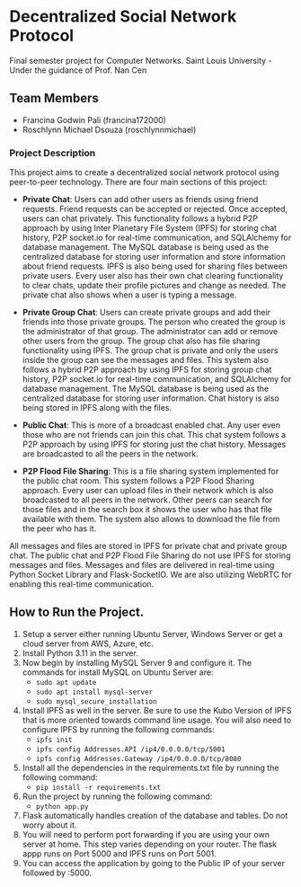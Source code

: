 # Decentralized Social Network Protocol
Final semester project for Computer Networks.
Saint Louis University - Under the guidance of Prof. Nan Cen

## Team Members
- Francina Godwin Pali (francina172000)
- Roschlynn Michael Dsouza (roschlynnmichael)

### Project Description
This project aims to create a decentralized social network protocol using peer-to-peer technology. There are four main sections of this project:
- **Private Chat**: Users can add other users as friends using friend requests. Friend requests can be accepted or rejected. Once accepted, users can chat privately. This functionality follows a hybrid P2P approach by using Inter Planetary File System (IPFS) for storing chat history, P2P socket.io for real-time communication, and SQLAlchemy for database management. The MySQL database is being used as the centralized database for storing user information and store information about friend requests. IPFS is also being used for sharing files between private users. Every user also has their own chat clearing functionality to clear chats, update their profile pictures and change as needed. The private chat also shows when a user is typing a message.

- **Private Group Chat**: Users can create private groups and add their friends into those private groups. The person who created the group is the administrator of that group. The administrator can add or remove other users from the group. The group chat also has file sharing functionality using IPFS. The group chat is private and only the users inside the group can see the messages and files. This system also follows a hybrid P2P approach by using IPFS for storing group chat history, P2P socket.io for real-time communication, and SQLAlchemy for database management. The MySQL database is being used as the centralized database for storing user information. Chat history is also being stored in IPFS along with the files.

- **Public Chat**: This is more of a broadcast enabled chat. Any user even those who are not friends can join this chat. This chat system follows a P2P approach by using IPFS for storing just the chat history. Messages are broadcasted to all the peers in the network.

- **P2P Flood File Sharing**: This is a file sharing system implemented for the public chat room. This system follows a P2P Flood Sharing approach. Every user can upload files in their network which is also broadcasted to all peers in the network. Other peers can search for those files and in the search box it shows the user who has that file available with them. The system also allows to download the file from the peer who has it. 

All messages and files are stored in IPFS for private chat and private group chat. The public chat and P2P Flood File Sharing do not use IPFS for storing messages and files. Messages and files are delivered in real-time using Python Socket Library and Flask-SocketIO. We are also utilizing WebRTC for enabling this real-time communication.

## How to Run the Project.
1. Setup a server either running Ubuntu Server, Windows Server or get a cloud server from AWS, Azure, etc.
2. Install Python 3.11 in the server.
3. Now begin by installing MySQL Server 9 and configure it. The commands for install MySQL on Ubuntu Server are:
    - `sudo apt update`
    - `sudo apt install mysql-server`
    - `sudo mysql_secure_installation`
4. Install IPFS as well in the server. Be sure to use the Kubo Version of IPFS that is more oriented towards command line usage. You will also need to configure IPFS by running the following commands:
    - `ipfs init`
    - `ipfs config Addresses.API /ip4/0.0.0.0/tcp/5001`
    - `ipfs config Addresses.Gateway /ip4/0.0.0.0/tcp/8080`
5. Install all the dependencies in the requirements.txt file by running the following command:
    - `pip install -r requirements.txt`
6. Run the project by running the following command:
    - `python app.py`
7. Flask automatically handles creation of the database and tables. Do not worry about it.
8. You will need to perform port forwarding if you are using your own server at home. This step varies depending on your router. The flask appp runs on Port 5000 and IPFS runs on Port 5001.
9. You can access the application by going to the Public IP of your server followed by :5000.
